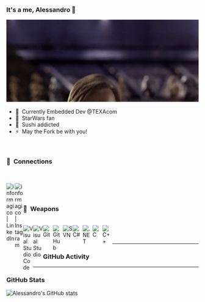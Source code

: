 ### It's a me, Alessandro 🍄

![Alt Text](./assets/hellothere.gif)

- 🤖 &nbsp;Currently Embedded Dev @TEXAcom
- 🌌 &nbsp;StarWars fan
- 🍣 &nbsp;Sushi addicted
- ⚡ &nbsp;May the Fork be with you!

<br />

### 🔌 &nbsp;Connections

<br />

[<img align="left" alt="informagico | LinkedIn" width="22px" src="https://cdn.jsdelivr.net/npm/simple-icons@v5/icons/linkedin.svg" />][linkedin]
[<img align="left" alt="informagico | Instagram" width="22px" src="https://cdn.jsdelivr.net/npm/simple-icons@v5/icons/instagram.svg" />][instagram]

<br />
<br />

### 🥷 &nbsp;Weapons

<br />

<img align="left" alt="Visual Studio Code" width="26px" src="https://cdn.jsdelivr.net/npm/simple-icons@v5/icons/visualstudiocode.svg" />
<img align="left" alt="Visual Studio" width="26px" src="https://cdn.jsdelivr.net/npm/simple-icons@v5/icons/visualstudio.svg" />
<img align="left" alt="Git" width="26px" src="https://cdn.jsdelivr.net/npm/simple-icons@v5/icons/git.svg" />
<img align="left" alt="GitHub" width="26px" src="https://cdn.jsdelivr.net/npm/simple-icons@v5/icons/github.svg" />
<img align="left" alt="SVN" width="26px" src="https://cdn.jsdelivr.net/npm/simple-icons@v5/icons/subversion.svg" />
<img align="left" alt="C#" width="26px" src="https://cdn.jsdelivr.net/npm/simple-icons@v5/icons/csharp.svg" />
<img align="left" alt=".NET" width="26px" src="https://cdn.jsdelivr.net/npm/simple-icons@v5/icons/dotnet.svg" />
<img align="left" alt="C" width="26px" src="https://cdn.jsdelivr.net/npm/simple-icons@v5/icons/c.svg" />
<img align="left" alt="C++" width="26px" src="https://cdn.jsdelivr.net/npm/simple-icons@v5/icons/cplusplus.svg" />

<br />
<br />

---

### GitHub Activity
  
<!--START_SECTION:activity-->
<!--END_SECTION:activity-->

---

### GitHub Stats

![Alessandro's GitHub stats](https://github-readme-stats.vercel.app/api?username=informagico&show_icons=true&hide_border=true&hide_title=true&include_all_commits=true&count_private=true)

[instagram]: https://instagram.com/informagico
[linkedin]: https://linkedin.com/in/informagico
